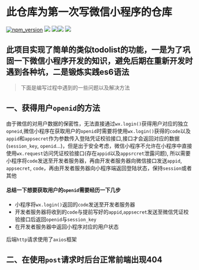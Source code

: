 # 此仓库为第一次写微信小程序的仓库

[![npm_version](https://img.shields.io/badge/npm-6.13.4-orange)](https://www.npmjs.com/)  ![](https://img.shields.io/badge/pm2-4.2.3-brightgreen)  ![](https://img.shields.io/badge/node-v12.15.0-blue)![](https://img.shields.io/badge/weChat-v1.03-green)   ![](https://img.shields.io/badge/nginx-1.6.1-brightgreen)

## 此项目实现了简单的类似todolist的功能，一是为了巩固一下微信小程序开发的知识，避免后期在重新开发时遇到各种坑，二是锻炼实践es6语法

> 下面是编写过程中遇到的一些问题以及解决方法
## 一、获得用户`openid`的方法

由于微信的对用户数据的保密性，无法直接通过`wx.login()`获得用户对应的独立`opneid`,微信小程序在获取用户的`openid`时需要将使用`wx.login()`获得的`code`以及`appid`和`appsecret`作为参数传入登陆凭证校验接口,接口才会返回对应的数据(`session_key`, `openid`...)，但是出于安全考虑，微信小程序不允许在小程序中直接使用`wx.request`访问凭证校验接口(存在`appid`以及`appsrcret`泄露问题), 所以需要小程序将`code`发送至开发者服务器，再由开发者服务器向微信接口发送`appid`, `appsecret`, `code`，再由开发者服务器向小程序端返回登陆状态，保持`session`或者其他

#### 总结一下想要获取用户的`openid`需要经历一下几步

 - 小程序将`wx.login()`返回的`code`发送至开发者服务器
 - 开发者服务器将收到的`code`与提前写好的`appid`,`appsecret`发送至微信凭证校验接口后返回`openid`与`session_key`
- 在开发者服务器中返回小程序对应的用户状态

后端`http`请求使用了`axios`框架



## 二、在使用`post`请求时后台正常前端出现404



